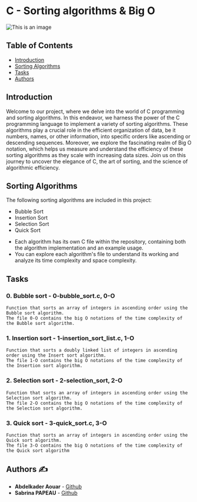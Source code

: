 # **C - Sorting algorithms & Big O**

![This is an image](https://zupimages.net/up/23/38/mrcs.png)


## **Table of Contents**

- [Introduction](#introduction)
- [Sorting Algorithms](#sorting-algorithms)
- [Tasks](#Tasks)
- [Authors](#Authors)


## **Introduction**

Welcome to our project, where we delve into the world of C programming and sorting algorithms. In this endeavor, we harness the power of the C programming language to implement a variety of sorting algorithms. These algorithms play a crucial role in the efficient organization of data, be it numbers, names, or other information, into specific orders like ascending or descending sequences. Moreover, we explore the fascinating realm of Big O notation, which helps us measure and understand the efficiency of these sorting algorithms as they scale with increasing data sizes. Join us on this journey to uncover the elegance of C, the art of sorting, and the science of algorithmic efficiency.


## **Sorting Algorithms**

The following sorting algorithms are included in this project:

- Bubble Sort
- Insertion Sort
- Selection Sort
- Quick Sort

* Each algorithm has its own C file within the repository, containing both the algorithm implementation and an example usage.
* You can explore each algorithm's file to understand its working and analyze its time complexity and space complexity.


## **Tasks**

### 0. Bubble sort - 0-bubble_sort.c, 0-O
	Function that sorts an array of integers in ascending order using the Bubble sort algorithm.
	The file 0-O contains the big O notations of the time complexity of the Bubble sort algorithm.

### 1. Insertion sort - 1-insertion_sort_list.c, 1-O
	Function that sorts a doubly linked list of integers in ascending order using the Insert sort algorithm.
	The file 1-O contains the big O notations of the time complexity of the Insertion sort algorithm.

### 2. Selection sort - 2-selection_sort, 2-O
	Function that sorts an array of integers in ascending order using the Selection sort algorithm.
	The file 2-O contains the big O notations of the time complexity of the Selection sort algorithm.

### 3. Quick sort - 3-quick_sort.c, 3-O
	Function that sorts an array of integers in ascending order using the Quick sort algorithm.
	The file 3-O contains the big O notations of the time complexity of the Quick sort algorithm


## **Authors** :writing_hand:

* **Abdelkader Aouar**  - [Github](https://github.com/powerofcode2023)
* **Sabrina PAPEAU** - [Github](https://github.com/Holbiwan)
